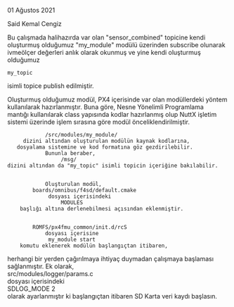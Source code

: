 01 Ağustos 2021

Said Kemal Cengiz

Bu çalışmada halihazırda var olan "sensor_combined" topicine kendi oluşturmuş olduğumuz "my_module" modülü üzerinden subscribe olunarak ivmeölçer değerleri anlık olarak okunmuş ve yine kendi oluşturmuş olduğumuz 
	
	my_topic
	
isimli topice publish edilmiştir.			
										
										
  Oluşturmuş olduğumuz modül, PX4 içerisinde var olan modüllerdeki yöntem 	
     kullanılarak hazırlanmıştır. Buna göre, Nesne Yönelimli Programlama    
 mantığı kullanılarak class yapısında kodlar hazırlanmış olup NuttX işletim	
	sistemi üzerinde işlem sırasına göre modül önceliklendirilmiştir.	
										
										
			    /src/modules/my_module/				
	     dizini altından oluşturulan modülün kaynak kodlarına,		
	   dosyalama sistemine ve kod formatına göz gezdirilebilir. 		
				Bununla beraber,				
				     /msg/					
	dizini altından da "my_topic" isimli topicin içeriğine bakılabilir.	
										
										
				Oluşturulan modül,				
			boards/omnibus/f4sd/default.cmake			
			     dosyası içerisindeki				
				     MODULES					
		başlığı altına derlenebilmesi açısından eklenmiştir.		
										
										
 			ROMFS/px4fmu_common/init.d/rcS			
				dosyası içerisine				
				 my_module start				
		komutu eklenerek modülün başlangıçtan itibaren, 		
   herhangi bir yerden çağırılmaya ihtiyaç duymadan çalışmaya başlaması	
   		           sağlanmıştır. Ek olarak, 				
			  src/modules/logger/params.c				
			     dosyası içerisindeki 				
				SDLOG_MODE 2 					
 olarak ayarlanmıştır ki başlangıçtan itibaren SD Karta veri kaydı başlasın.
